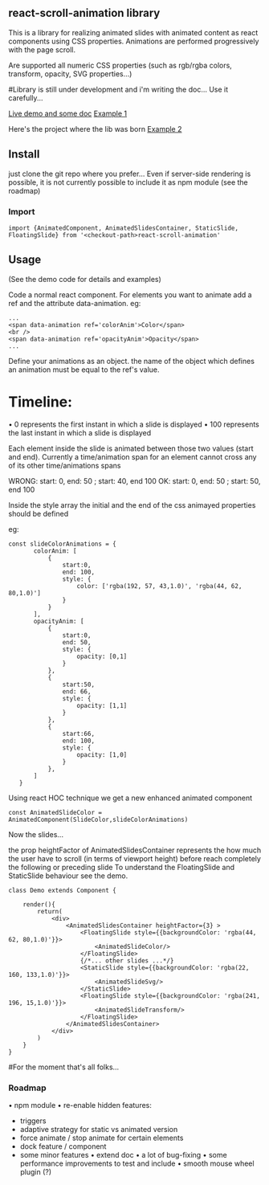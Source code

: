 ## react-scroll-animation library

This is a library for realizing animated slides with animated content as react components using CSS properties.
Animations are performed progressively with the page scroll.

Are supported all numeric CSS properties (such as rgb/rgba colors, transform, opacity, SVG properties...)

#Library is still under development and i'm writing the doc... Use it carefully...


[Live demo and some doc](http://getapper.com/demo)
[Example 1](http://getapper.com/)

Here's the project where the lib was born
[Example 2](https://eduscopio.it/percorso-studenti-scelta-scuola-superiore)


## Install
just clone the git repo where you prefer... Even if server-side rendering is possible, it is not currently possible to include it as npm module (see the roadmap)

### Import
```
import {AnimatedComponent, AnimatedSlidesContainer, StaticSlide, FloatingSlide} from '<checkout-path>react-scroll-animation'
```

## Usage
(See the demo code for details and examples)

Code a normal react component. For elements you want to animate add a ref and the attribute data-animation.
eg:
```
...
<span data-animation ref='colorAnim'>Color</span>
<br />
<span data-animation ref='opacityAnim'>Opacity</span>
...
```

Define your animations as an object.
the name of the object which defines an animation must be equal to the ref's value.

# Timeline:
• 0 represents the first instant in which a slide is displayed
• 100 represents the last instant in which a slide is displayed

Each element inside the slide is animated between those two values (start and end).
Currently a time/animation span for an element cannot cross any of its other time/animations spans

WRONG: start: 0, end: 50 ; start: 40, end 100
OK: start: 0, end: 50 ; start: 50, end 100

Inside the style array the initial and the end of the css animayed properties should be defined

eg:
```
const slideColorAnimations = {
       colorAnim: [
           {
               start:0,
               end: 100,
               style: {
                   color: ['rgba(192, 57, 43,1.0)', 'rgba(44, 62, 80,1.0)']
               }
           }
       ],
       opacityAnim: [
           {
               start:0,
               end: 50,
               style: {
                   opacity: [0,1]
               }
           },
           {
               start:50,
               end: 66,
               style: {
                   opacity: [1,1]
               }
           },
           {
               start:66,
               end: 100,
               style: {
                   opacity: [1,0]
               }
           },
       ]
   }
```

Using react HOC technique we get a new enhanced animated component

```
const AnimatedSlideColor = AnimatedComponent(SlideColor,slideColorAnimations)
```

Now the slides...

the prop heightFactor of AnimatedSlidesContainer represents the how much the user have to scroll (in terms of viewport height) before reach completely the following or preceding slide
To understand the FloatingSlide and StaticSlide behaviour see the demo.
```
class Demo extends Component {
​
    render(){
        return(
            <div>
                <AnimatedSlidesContainer heightFactor={3} >
                    <FloatingSlide style={{backgroundColor: 'rgba(44, 62, 80,1.0)'}}>
                        <AnimatedSlideColor/>
                    </FloatingSlide>
                    {/*... other slides ...*/}
                    <StaticSlide style={{backgroundColor: 'rgba(22, 160, 133,1.0)'}}>
                        <AnimatedSlideSvg/>
                    </StaticSlide>
                    <FloatingSlide style={{backgroundColor: 'rgba(241, 196, 15,1.0)'}}>
                        <AnimatedSlideTransform/>
                    </FloatingSlide>
                </AnimatedSlidesContainer>
            </div>
        )
    }
}
```

#For the moment that's all folks...

### Roadmap

• npm module
• re-enable hidden features:
  - triggers
  - adaptive strategy for static vs animated version
  - force animate / stop animate for certain elements
  - dock feature / component
  - some minor features
• extend doc
• a lot of bug-fixing
• some performance improvements to test and include
• smooth mouse wheel plugin (?)

